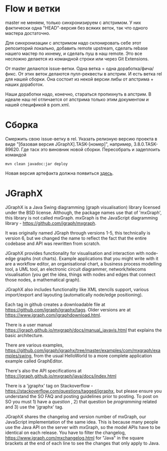 Flow и ветки
=======
master не меняем, только синхронизируем с апстримом. У них фактически одна "HEAD"-версия без всяких веток, так что
одного мастера достаточно.

Для синхронизации с апстримом надо склонировать себе этот репозиторий локально, добавить remote upstream, сделать rebase
нашего мастер по ихнему, и сделать пуш в наш remote. Это все несложно делается из командной строки или через Git
Extensions.

От master делаются issue-ветки. Одна ветка = одна доработка/фича/фикс. От этих веток делаются пулл-реквесты в апстрим.
И есть ветка rel для нашей сборки. Она состоит из некой версии либы от апстрима + наших доработок.

Наши доработки надо, конечно, стараться пропихнуть в апстрим. В идеале наш rel отличается от апстрима только этим
документом и нашей спецификой в pom.xml.

Сборка
=======
Смержить свою issue-ветку в rel.
Указать релизную версию проекта в виде "[базовая версия JGraphX].TASK-[номер]", например, 3.8.0.TASK-89620. Где таск это
виновник новой сборки.
Пересобрать и задеплоить командой

    mvn clean javadoc:jar deploy

Новая версия артефакта должна появиться [здесь](http://git:8081/artifactory/repo/com/mxgraph/jgraphx/).

JGraphX
=======

JGraphX is a Java Swing diagramming (graph visualisation) library licensed under the BSD license. Although, the package 
names use that of 'mxGraph', this library is not called mxGraph. mxGraph is the JavaScript diagramming library - https://github.com/jgraph/mxgraph.

It was originally named JGraph through versions 1-5, this technically is version 6, but we changed the name to reflect 
the fact that the entire codebase and API was rewritten from scratch.

JGraphX provides functionality for visualisation and interaction with node-edge graphs (not charts). Example 
applications that you might write with it are a workflow editor, an organisational chart, a business process modelling 
tool, a UML tool, an electronic circuit diagrammer, network/telecoms visualisation (you get the idea, things with 
nodes and edges that connect those nodes, a mathematical graph).

JGraphX also includes functionality like XML stencils support, various import/export and layouting (automatically 
node/edge positioning).

Each tag in github creates a downloadable file at https://github.com/jgraph/jgraphx/tags. Older versions are at 
https://www.jgraph.com/jgraphdownload.html.

There is a user manual https://jgraph.github.io/mxgraph/docs/manual_javavis.html that explains the basic architecture. 

There are various examples, https://github.com/jgraph/jgraphx/tree/master/examples/com/mxgraph/examples/swing, from 
the usual HelloWorld to a more complete application example called GraphEditor.

There's also the API specifications at https://jgraph.github.io/mxgraph/java/docs/index.html

There is a 'jgraphx' tag on Stackoverflow - https://stackoverflow.com/questions/tagged/jgraphx, but please ensure 
you understand the SO FAQ and posting guidelines prior to posting. To post on SO you must 1) have a _question_ , 
2) that question be _programming_ related and 3) use the 'jgraphx' tag.

JGraphX shares the changelog and version number of mxGraph, our JavaScript implementation of the same idea. This 
is because many people use the Java API on the server with mxGraph, so the model APIs have to be identical on each 
release. You have to filter the changelog, https://www.jgraph.com/mxchangelog.html for "Java" in the square brackets 
at the end of each line to see the changes that only apply to Java.
